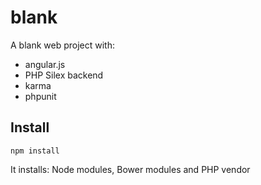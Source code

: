 # blank

A blank web project with:
* angular.js
* PHP Silex backend
* karma
* phpunit

## Install

```
npm install
```

It installs: Node modules, Bower modules and PHP vendor